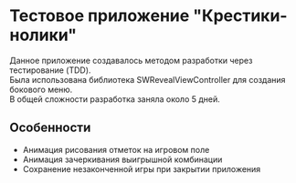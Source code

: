 # Тестовое приложение "Крестики-нолики"

Данное приложение создавалось методом разработки через тестирование (TDD).  
Была использована библиотека SWRevealViewController для создания бокового меню.  
В общей сложности разработка заняла около 5 дней.

## Особенности

* Анимация рисования отметок на игровом поле
* Анимация зачеркивания выигрышной комбинации
* Сохранение незаконченной игры при закрытии приложения
